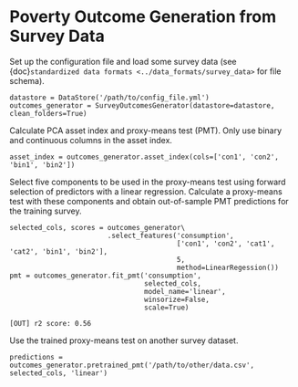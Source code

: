 # Poverty Outcome Generation from Survey Data
Set up the configuration file and load some survey data (see {doc}`standardized data formats <../data_formats/survey_data>` for file schema).

```
datastore = DataStore('/path/to/config_file.yml')
outcomes_generator = SurveyOutcomesGenerator(datastore=datastore, clean_folders=True)
```

Calculate PCA asset index and proxy-means test (PMT). Only use binary and continuous columns in the asset index.

```
asset_index = outcomes_generator.asset_index(cols=['con1', 'con2', 'bin1', 'bin2'])
```

Select five components to be used in the proxy-means test using forward selection of predictors with a linear regression. Calculate a proxy-means test with these components and obtain out-of-sample PMT predictions for the training survey. 

```
selected_cols, scores = outcomes_generator\
                        .select_features('consumption',
                                         ['con1', 'con2', 'cat1', 'cat2', 'bin1', 'bin2'], 
                                         5, 
                                         method=LinearRegession())
pmt = outcomes_generator.fit_pmt('consumption', 
                                 selected_cols, 
                                 model_name='linear', 
                                 winsorize=False, 
                                 scale=True)
```

`[OUT] r2 score: 0.56`


Use the trained proxy-means test on another survey dataset. 

```
predictions = outcomes_generator.pretrained_pmt('/path/to/other/data.csv', selected_cols, 'linear')
```